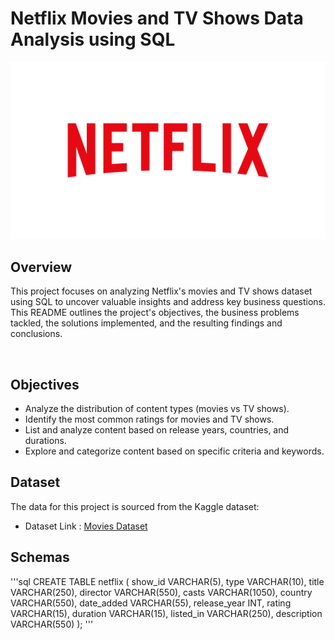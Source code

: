 # Netflix Movies and TV Shows Data Analysis using SQL
![netflix_logo](https://github.com/ABHI-RAJ-9053/netflix_data_analysis_project/blob/main/netflix_logo02.png)
## Overview
<p>This project focuses on analyzing Netflix's movies and TV shows dataset using SQL to uncover valuable insights and address key business questions. This README outlines the project's objectives, the business problems tackled, the solutions implemented, and the resulting findings and conclusions.</p><br>
<h2> Objectives </h2>
<ul>
  <li>Analyze the distribution of content types (movies vs TV shows).</li>
  <li>Identify the most common ratings for movies and TV shows.</li>
  <li>List and analyze content based on release years, countries, and durations.</li>
  <li>Explore and categorize content based on specific criteria and keywords.</li></ul>
<h2> Dataset</h2>
The data for this project is sourced from the Kaggle dataset:
<ul><li>Dataset Link : <a href = 'https://www.kaggle.com/datasets/shivamb/netflix-shows?resource=download' > Movies Dataset</a></li></ul>
<h2> Schemas </h2>
'''sql
CREATE TABLE netflix
(
	show_id	VARCHAR(5),
	type    VARCHAR(10),
	title	VARCHAR(250),
	director VARCHAR(550),
	casts	VARCHAR(1050),
	country	VARCHAR(550),
	date_added	VARCHAR(55),
	release_year	INT,
	rating	VARCHAR(15),
	duration	VARCHAR(15),
	listed_in	VARCHAR(250),
	description VARCHAR(550)
);
'''
